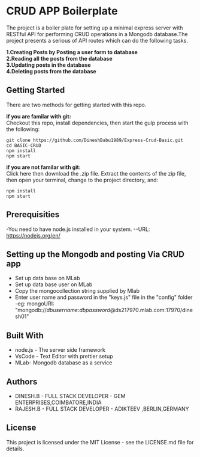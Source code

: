 # CRUD APP Boilerplate

The project is a boiler plate for setting up a minimal express server with RESTful API for performing CRUD operations in a Mongodb database.The project presents a serious of API routes which can do the following tasks.

**1.Creating Posts by Posting a user form to database**   
**2.Reading all the posts from the database**    
**3.Updating posts in the database**  
**4.Deleting posts from the database**  

## Getting Started

There are two methods for getting started with this repo.

**if you are familar with git:**  
Checkout this repo, install dependencies, then start the gulp process with the following:
```
git clone https://github.com/DineshBabu1989/Express-Crud-Basic.git
cd BASIC-CRUD
npm install
npm start
```
**if you are not familar with git:**  
Click here then download the .zip file. Extract the contents of the zip file, then open your terminal,
change to the project directory, and:
```
npm install
npm start
```
## Prerequisities

-You need to have node.js installed in your system.
--URL: https://nodejs.org/en/

## Setting up the Mongodb and posting Via CRUD app

- Set up data base on MLab  
- Set up data base user on MLab 
- Copy the mongocollection string supplied by Mlab  
- Enter user name and password in the "keys.js" file in the "config" folder  
  -eg: mongoURI: "mongodb://*dbusername*:*dbpassword*@ds217970.mlab.com:17970/dinesh01"

## Built With

- node.js - The server side framework  
- VsCode - Text Editor with prettier setup  
- MLab- Mongodb database as a service  

## Authors

- DINESH.B - FULL STACK DEVELOPER - GEM ENTERPRISES,COIMBATORE,INDIA  
- RAJESH.B - FULL STACK DEVELOPER - ADIKTEEV ,BERLIN,GERMANY

## License

This project is licensed under the MIT License - see the LICENSE.md file for details.
